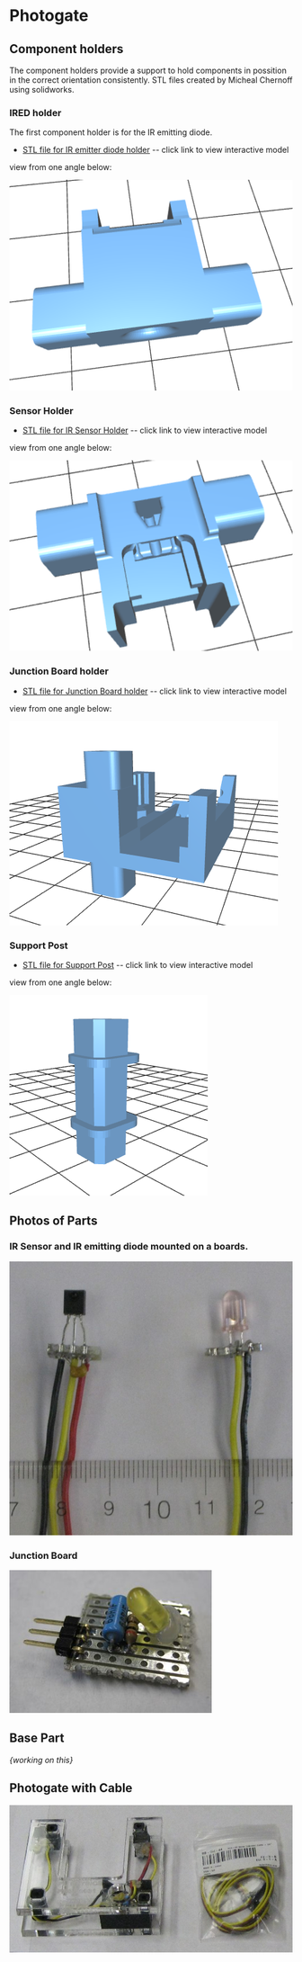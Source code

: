 # Photogate

## Component holders

The component holders provide a support to hold components in possition in the correct orientation consistently.
STL files created by Micheal Chernoff using solidworks.

### IRED holder

The first component holder is for the IR emitting diode.

* [STL file for IR emitter diode holder](IRED_holder.STL) -- click link to view interactive model

view from one angle below:

![](images/ired-holder.png)

### Sensor Holder

* [STL file for IR Sensor Holder](IR_sensor_mount.STL) -- click link to view interactive model

view from one angle below:

![](images/ir-sensor-holder.png)

### Junction Board holder

* [STL file for Junction Board holder](junction_board_mount_mount.STL) -- click link to view interactive model

view from one angle below:

![](images/junction-board-holder.png)

### Support Post

* [STL file for Support Post](wire_support_pin.STL) -- click link to view interactive model

view from one angle below:

![](images/support-post.png)

## Photos of Parts

### IR Sensor and IR emitting diode mounted on a boards.

![](images/ired-sensor-mounted.jpg)

### Junction Board

![](images/junction-brd.jpg)

## Base Part

*{working on this}*

## Photogate with Cable

![](images/photogate.jpg)
